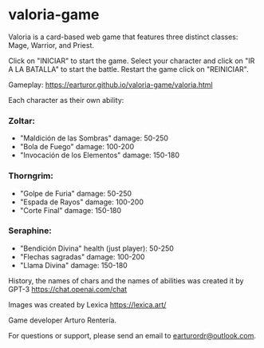 # valoria-game
Valoria is a card-based web game that features three distinct classes: Mage, Warrior, and Priest.

Click on "INICIAR" to start the game.
Select your character and click on "IR A LA BATALLA" to start the battle.
Restart the game click on "REINICIAR".

Gameplay: https://earturor.github.io/valoria-game/valoria.html

Each character as their own ability:

### Zoltar:
* "Maldición de las Sombras" damage: 50-250
* "Bola de Fuego" damage: 100-200
* "Invocación de los Elementos" damage: 150-180
### Thorngrim:
* "Golpe de Furia" damage: 50-250
* "Espada de Rayos" damage: 100-200
* "Corte Final" damage: 150-180
### Seraphine:
* "Bendición Divina" health (just player): 50-250
* "Flechas sagradas" damage: 100-200
* "Llama Divina" damage: 150-180

History, the names of chars and the names of abilities was created it by GPT-3 https://chat.openai.com/chat

Images was created by Lexica https://lexica.art/

Game developer Arturo Rentería.

For questions or support, please send an email to earturordr@outlook.com.
